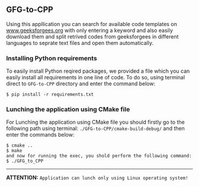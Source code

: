 ## GFG-to-CPP
Using this appllication you can search for available code templates on www.geeksforgees.org with only entering a keyword
and also easily download them and split retrived codes from geeksforgees in different languages to seprate text files and open them automatically.


### Installing Python requirements
To easily install Python reqired packages, we provided a file which you can easily install all requirements in one line of code.
To do so, using terminal direct to ``GFG-to-CPP`` directory and enter the command below:
```
$ pip install -r requirements.txt
```

### Lunching the application using CMake file
For Lunching the application using CMake file you should firstly go to the following path using terminal: ``./GFG-to-CPP/cmake-build-debug/``
and then enter the commands below:
```
$ cmake ..
$ make
and now for running the exec, you shold perform the following command:
$ ./GFG_to_CPP
```

----

**ATTENTION:** ``Application can lunch only using Linux operating system!``
